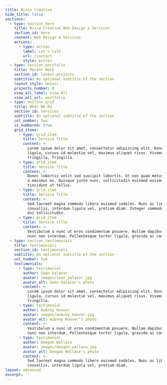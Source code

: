 ```yaml
---
title: Nixie Creative
hide_title: false
sections:
  - type: section_hero
    title: Nixie Creative Web Design & Services
    section_id: hero
    content: Web Design & Services
    actions:
      - type: action
        label: Let's talk
        url: /contact
        style: button
  - type: section_portfolio
    title: Recent Work
    section_id: latest-projects
    subtitle: An optional subtitle of the section
    layout_style: mosaic
    projects_number: 0
    view_all_label: View All
    view_all_url: portfolio
  - type: section_grid
    title: What We Do
    section_id: services
    subtitle: An optional subtitle of the section
    col_number: two
    is_numbered: true
    grid_items:
      - type: grid_item
        title: Service Title
        content: >-
          Lorem ipsum dolor sit amet, consectetur adipiscing elit. Donec nisl
          ligula, cursus id molestie vel, maximus aliquet risus. Vivamus in nibh
          fringilla, fringilla.
      - type: grid_item
        title: Service Title
        content: >-
          Donec lobortis velit sed suscipit lobortis. Ut non quam metus. Nullam
          a maximus mi. Quisque justo nunc, sollicitudin euismod euismod at,
          tincidunt ut tellus.
      - type: grid_item
        title: Service Title
        content: >-
          Sed laoreet magna commodo libero euismod sodales. Nunc ac libero
          convallis, interdum ligula vel, pretium diam. Integer commodo sem at
          dui sollicitudin.
      - type: grid_item
        title: Service title
        content: >-
          Vestibulum a nunc ut eros condimentum posuere. Nullam dapibus quis
          nunc non interdum. Pellentesque tortor ligula, gravida ac commodo eu.
  - type: section_testimonials
    title: Testimonials
    section_id: testimonials
    subtitle: An optional subtitle of the section
    col_number: two
    testimonials:
      - type: testimonial
        author: Sean Salazar
        avatar: images/sean_salazar.jpg
        avatar_alt: Sean Salazar's photo
        content: >-
          Lorem ipsum dolor sit amet, consectetur adipiscing elit. Donec nisl
          ligula, cursus id molestie vel, maximus aliquet risus. Vivamus in nibh
          fringilla.
      - type: testimonial
        author: Aubrey Hoover
        avatar: images/aubrey_hoover.jpg
        avatar_alt: Aubrey Hoover's photo
        content: >-
          Vestibulum a nunc ut eros condimentum posuere. Nullam dapibus quis
          nunc non interdum. Pellentesque tortor ligula, gravida ac commodo eu.
      - type: testimonial
        author: Deegan Wallace
        avatar: images/deegan_wallace.jpg
        avatar_alt: Deegan Wallace's photo
        content: >-
          Sed laoreet magna commodo libero euismod sodales. Nunc ac libero
          convallis, interdum ligula vel, pretium diam.
layout: advanced
excerpt: ''
---
```

